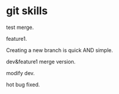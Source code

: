 # git skills 
test merge.

feature1.

Creating a new branch is quick AND simple. 

dev&feature1 merge version.

modify dev.

hot bug fixed.